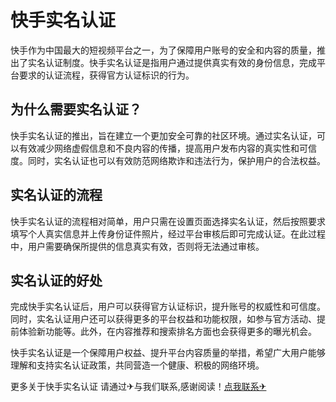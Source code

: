 # 快手实名认证

快手作为中国最大的短视频平台之一，为了保障用户账号的安全和内容的质量，推出了实名认证制度。快手实名认证是指用户通过提供真实有效的身份信息，完成平台要求的认证流程，获得官方认证标识的行为。

## 为什么需要实名认证？

快手实名认证的推出，旨在建立一个更加安全可靠的社区环境。通过实名认证，可以有效减少网络虚假信息和不良内容的传播，提高用户发布内容的真实性和可信度。同时，实名认证也可以有效防范网络欺诈和违法行为，保护用户的合法权益。

## 实名认证的流程

快手实名认证的流程相对简单，用户只需在设置页面选择实名认证，然后按照要求填写个人真实信息并上传身份证件照片，经过平台审核后即可完成认证。在此过程中，用户需要确保所提供的信息真实有效，否则将无法通过审核。

## 实名认证的好处

完成快手实名认证后，用户可以获得官方认证标识，提升账号的权威性和可信度。同时，实名认证用户还可以获得更多的平台权益和功能权限，如参与官方活动、提前体验新功能等。此外，在内容推荐和搜索排名方面也会获得更多的曝光机会。

快手实名认证是一个保障用户权益、提升平台内容质量的举措，希望广大用户能够理解和支持实名认证政策，共同营造一个健康、积极的网络环境。

更多关于快手实名认证 请通过✈与我们联系,感谢阅读！[点我联系✈](https://qa.k02.cc)